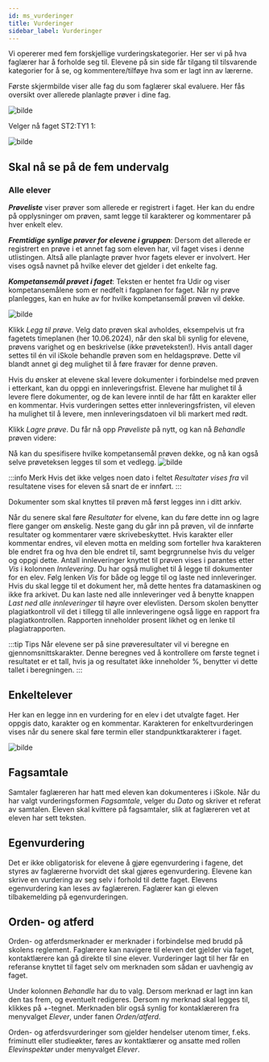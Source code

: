 ```yaml
---
id: ms_vurderinger
title: Vurderinger
sidebar_label: Vurderinger
---
```


Vi opererer med fem forskjellige vurderingskategorier. Her ser vi på hva faglærer har å forholde seg til. Elevene på sin side får tilgang til tilsvarende kategorier for å se, og kommentere/tilføye hva som er lagt inn av lærerne.

Første skjermbilde viser alle fag du som faglærer skal evaluere. Her fås oversikt over allerede planlagte prøver i dine fag. 

![bilde](https://github.com/user-attachments/assets/e7409d09-6c76-4f98-8571-f3b6d47ec6e2)

Velger nå faget ST2:TY1 1:

![bilde](https://github.com/user-attachments/assets/9777a42c-7711-4dd4-9b52-242cd24df4d8)

## Skal nå se på de fem undervalg

### Alle elever
**_Prøveliste_** viser prøver som allerede er registrert i faget. Her kan du endre på opplysninger om prøven, samt legge til karakterer og kommentarer på hver enkelt elev. 

**_Fremtidige synlige prøver for elevene i gruppen_**: Dersom det allerede er registrert en prøve i et annet fag som eleven har, vil faget vises i denne utlistingen. Altså alle planlagte prøver hvor fagets elever er involvert. Her vises også navnet på hvilke elever det gjelder i det enkelte fag.

**_Kompetansemål prøvet i faget_**: Teksten er hentet fra Udir og viser kompetansemålene som er nedfelt i fagplanen for faget. Når ny prøve planlegges, kan en huke av for hvilke kompetansemål prøven vil dekke. 


![bilde](https://github.com/BarmanHanssen/iskole/assets/80097133/7cf99e08-9560-44e0-ba95-bce77bb363e2)

Klikk _Legg til prøve_. Velg dato prøven skal avholdes, eksempelvis ut fra fagetets timeplanen (her 10.06.2024), når den skal bli synlig for elevene, prøvens varighet og en beskrivelse (ikke prøveteksten!). Hvis antall dager settes til én vil iSkole behandle prøven som en heldagsprøve. Dette vil blandt annet gi deg mulighet til å føre fravær for denne prøven. 

Hvis du ønsker at elevene skal levere dokumenter i forbindelse med prøven i etterkant, kan du oppgi en innleveringsfrist. Elevene har mulighet til å levere flere dokumenter, og de kan levere inntil de har fått en karakter eller en kommentar. Hvis vurderingen settes etter innleveringsfristen, vil eleven ha mulighet til å levere, men innleveringsdatoen vil bli markert med rødt. 

Klikk _Lagre prøve_. Du får nå opp _Prøveliste_ på nytt, og kan nå _Behandle_ prøven videre:

Nå kan du spesifisere hvilke kompetansemål prøven dekke, og nå kan også selve prøveteksen legges til som et vedlegg.
![bilde](https://github.com/BarmanHanssen/iskole/assets/80097133/fc0a13df-daac-4cf1-a841-5a60cec54987)


:::info Merk
Hvis det ikke velges noen dato i feltet _Resultater vises fra_ vil resultatene vises for eleven så snart de er innført.
:::

Dokumenter som skal knyttes til prøven må først legges inn i ditt arkiv. 

Når du senere skal føre _Resultater_ for elvene, kan du føre dette inn og lagre flere ganger om ønskelig. Neste gang du går inn på prøven, vil de innførte resultater og kommentarer være skrivebeskyttet. Hvis karakter eller kommentar endres, vil eleven motta en melding som forteller hva karakteren ble endret fra og hva den ble endret til, samt begrgrunnelse hvis du velger og oppgi dette. Antall innleveringer knyttet til prøven vises i parantes etter _Vis_ i kolonnen _Innlevering_. Du har også mulighet til å legge til dokumenter for en elev. Følg lenken _Vis_ for både og legge til og laste ned innleveringer. Hvis du skal legge til et dokument her, må dette hentes fra datamaskinen og ikke fra arkivet. Du kan laste ned alle innleveringer ved å benytte knappen _Last ned alle innleveringer_ til høyre over elevlisten. Dersom skolen benytter plagiatkontroll vil det i tillegg til alle innleveringene også ligge en rapport fra plagiatkontrollen. Rapporten inneholder prosent likhet og en lenke til plagiatrapporten.

:::tip Tips
Når elevene ser på sine prøveresultater vil vi beregne en gjennomsnittskarakter. Denne beregnes ved å kontrollere om første tegnet i resultatet er et tall, hvis ja og resultatet ikke inneholder %, benytter vi dette tallet i beregningen.
:::

## Enkeltelever
Her kan en legge inn en vurdering for en elev i det utvalgte faget. Her oppgis dato, karakter og en kommentar. Karakteren for enkeltvurderingen vises når du senere skal føre termin eller standpunktkarakterer i faget.

![bilde](https://github.com/BarmanHanssen/iskole/assets/80097133/b8e98f50-f554-4fdd-bca2-934929952530)

## Fagsamtale
Samtaler faglæreren har hatt med eleven kan dokumenteres i iSkole. Når du har valgt vurderingsformen _Fagsamtale_, velger du _Dato_ og skriver et referat av samtalen. Eleven skal kvittere på fagsamtaler, slik at faglæreren vet at eleven har sett teksten.


## Egenvurdering
Det er ikke obligatorisk for elevene å gjøre egenvurdering i fagene, det styres av faglærerne hvorvidt det skal gjøres egenvurdering. Elevene kan skrive en vurdering av seg selv i forhold til dette faget. Elevens egenvurdering kan leses av faglæreren. Faglærer kan gi eleven tilbakemelding på egenvurderingen.

## Orden- og atferd
Orden- og atferdsmerknader er merknader i forbindelse med brudd på skolens reglement. Faglærere kan navigere til eleven det gjelder via faget, kontaktlærere kan gå direkte til sine elever. Vurderinger lagt til her får en referanse knyttet til faget selv om merknaden som sådan er uavhengig av faget.

Under kolonnen _Behandle_ har du to valg. Dersom merknad er lagt inn kan den tas frem, og eventuelt redigeres. Dersom ny merknad skal legges til, klikkes på +-tegnet.
Merknaden blir også synlig for kontaklæreren fra menyvalget _Elever_, under fanen _Orden/atferd_. 

Orden- og atferdsvurderinger som gjelder hendelser utenom timer, f.eks. friminutt eller studieøkter, føres av kontaktlærer og ansatte med rollen _Elevinspektør_ under menyvalget _Elever_.
